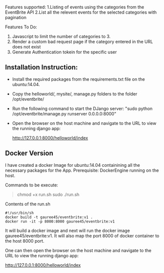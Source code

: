 Features supported:
1.Listing of events using the categories from the EventBrite API
2.List all the relevent events for the selected categories with pagination

Features To Do:
1. Javascript to limit the number of categories to 3.
2. Render a custom bad request page if the category entered in the URL does not exist
3. Generate Authentication tokein for the specific user

Installation Instruction:
---------
 - Install the required packages from the requirements.txt file on the ubuntu:14.04. 
 - Copy the helloworld/, mysite/, manage.py folders to the folder /opt/eventbrite/
 - Run the following command to start the DJango server:
 	"sudo python /opt/eventbrite/manage.py runserver 0.0.0.0:8000" 
 -  Open the browser on the host machine and navigate to the URL to view the running django app:

	http://127.0.0.1:8000/helloworld/index



Docker Version
---------------
I have created a docker Image for ubuntu:14.04 containining all the necessary packages for the App.
Prerequisite: DockerEngine running on the host.

Commands to be execute:
> chmod +x run.sh
> sudo ./run.sh

Contents of the run.sh
```
#!/usr/bin/sh
docker build -t gauree45/eventbrite:v1 .
docker run -it -p 8000:8000 gauree45/eventbrite:v1
```

It will build a docker image and next will run the docker image gauree45/eventbrite:v1. It will also map the port 
8000 of docker container to the host 8000 port.

One can then open the browser on the host machine and navigate to the URL to view the running django app:

http://127.0.0.1:8000/helloworld/index


